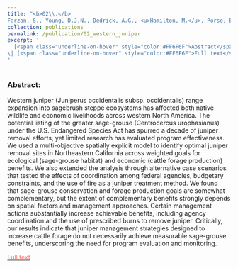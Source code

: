 ```yaml
---
title: "<b>02\\.</b> 
Farzan, S., Young, D.J.N., Dedrick, A.G., <u>Hamilton, M.</u>, Porse, E.C., Coates, P.S., Sampson, G., 2015. **Western Juniper Management: Assessing Strategies for Improving Greater Sage-grouse Habitat and Rangeland Productivity**. Environ. Manage. 56, 675–683. https://doi.org/10.1007/s00267-015-0521-1. <img src='../images/open_access.png'>"
collection: publications
permalink: /publication/02_western_juniper
excerpt: '
  [<span class="underline-on-hover" style="color:#FF6F6F">Abstract</span>](../publication/02_western_juniper)
\| [<span class="underline-on-hover" style="color:#FF6F6F">Full text</span>](https://link.springer.com/article/10.1007/s00267-015-0521-1)
'
---
```


### Abstract:

Western juniper (Juniperus occidentalis subsp. occidentalis) range expansion into sagebrush steppe ecosystems has affected both native wildlife and economic livelihoods across western North America. The potential listing of the greater sage-grouse (Centrocercus urophasianus) under the U.S. Endangered Species Act has spurred a decade of juniper removal efforts, yet limited research has evaluated program effectiveness. We used a multi-objective spatially explicit model to identify optimal juniper removal sites in Northeastern California across weighted goals for ecological (sage-grouse habitat) and economic (cattle forage production) benefits. We also extended the analysis through alternative case scenarios that tested the effects of coordination among federal agencies, budgetary constraints, and the use of fire as a juniper treatment method. We found that sage-grouse conservation and forage production goals are somewhat complementary, but the extent of complementary benefits strongly depends on spatial factors and management approaches. Certain management actions substantially increase achievable benefits, including agency coordination and the use of prescribed burns to remove juniper. Critically, our results indicate that juniper management strategies designed to increase cattle forage do not necessarily achieve measurable sage-grouse benefits, underscoring the need for program evaluation and monitoring.

[<span class="underline-on-hover" style="color:#FF6F6F">Full text</span>](https://link.springer.com/article/10.1007/s00267-015-0521-1)
